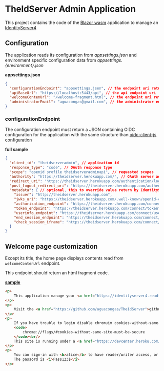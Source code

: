 # TheIdServer Admin Application

This project contains the code of the [Blazor wasm](https//blazor.net) application to manage an [IdentityServer4](https://identityserver4.readthedocs.io/en/latest/)

## Configuration

The application reads its configuration from *appsettings.json* and environment specific configuration data from *appsettings.{environment}.json*

**appsettings.json**

```json
{
  "configurationEndpoint": "appsettings.json", // the endpoint uri returning OIDC configuration
  "apiBaseUrl": "https://localhost:5443/api", // the api endpoint uri
  "welcomeContenUrl": "/welcome-fragment.html", // the endpoint uri returning the welcome page html code 
  "administratorEmail": "aguacongas@gmail.com", // the administrator email
}
```

### configurationEndpoint

The configuration endpoint must return a JSON containing OIDC configuration for the application with the same structure than [oidc-client-js configuration](https://github.com/IdentityModel/oidc-client-js/wiki#configuration)

**full sample**

```json
{
  "client_id": "theidserveradmin", // application id
  "response_type": "code", // OAuth response type
  "scope": "openid profile theidserveradminapi", // requested scopes
  "authority": "https://theidserver.herokuapp.com/", // OAuth server address
  "redirect_uri": "https://theidserver.herokuapp.com/authentication/login-callback", // login redirect uri
  "post_logout_redirect_uri": "https://theidserver.herokuapp.com/authentication/logout-callback", // logout redirect uri
  "metadata": { // optional, this to override value return by IdentityServer4 descovery document. 
    "issuer": "http://theidserver.herokuapp.com",
    "jwks_uri": "https://theidserver.herokuapp.com/.well-known/openid-configuration/jwks",
    "authorization_endpoint": "https://theidserver.herokuapp.com/connect/authorize",
    "token_endpoint": "https://theidserver.herokuapp.com/connect/token",
    "userinfo_endpoint": "https://theidserver.herokuapp.com/connect/userinfo",
    "end_session_endpoint": "https://theidserver.herokuapp.com/connect/endsession",
    "check_session_iframe": "https://theidserver.herokuapp.com/connect/checksession"
  }
}
```

## Welcome page customization

Except its title, the home page displays contents read from `welcomeContenUrl` endpoint.

This endpoint should return an html fragment code.

[**sample**](../Aguacongas.TheIdServer/wwwroot/welcome-fragment.html)

```html
<p>
    This application manage your <a href="https://identityserver4.readthedocs.io/en/latest/">IdentityServer4</a>.
</p>
<p>
    Visit the <a href="https://github.com/aguacongas/TheIdServer">github site</a> for doc, source code and issue tracking.
</p>
<p>
    If you have trouble to login disable chromuim cookies-without-same-site-must-be-secure flag.<br />
    <code>
        chrome://flags/#cookies-without-same-site-must-be-secure
    </code><br/>
    This site is running under a <a href="https://devcenter.heroku.com/articles/dyno-types">free heroku dyno</a> without end-to-end https.
</p>
<p>
    You can sign-in with <b>alice</b> to have reader/writer access, or <b>bob</b> for a read only access.<br />
    The passord is <i>Pass123$</i>
</p>
```